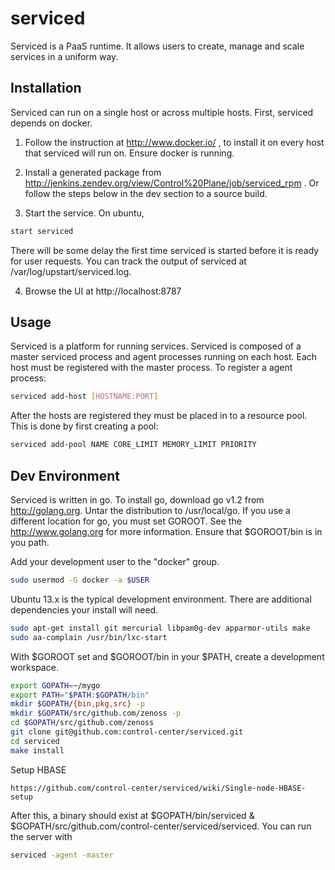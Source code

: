 serviced
========

Serviced is a PaaS runtime. It allows users to create, manage and scale services
in a uniform way.


Installation
------------
Serviced can run on a single host or across multiple hosts. First, serviced
depends on docker. 

1. Follow the instruction at http://www.docker.io/ , to install 
   it on every host that serviced will run on. Ensure docker is running.

2. Install a generated package from 
    http://jenkins.zendev.org/view/Control%20Plane/job/serviced_rpm . Or follow
   the steps below in the dev section to a source build.

3. Start the service. On ubuntu,
```bash
start serviced
```
   There will be some delay the first time serviced is started before it is ready
   for user requests. You can track the output of serviced at 
   /var/log/upstart/serviced.log.

4. Browse the UI at http://localhost:8787

Usage
-----
Serviced is a platform for running services. Serviced is composed of a master
serviced process and agent processes running on each host. Each host must be registered
with the master process. To register a agent process:
```bash
serviced add-host [HOSTNAME:PORT]
```

After the hosts are registered they must be placed in to a resource pool. This is done
by first creating a pool:
```bash
serviced add-pool NAME CORE_LIMIT MEMORY_LIMIT PRIORITY
```

Dev Environment
---------------
Serviced is written in go. To install go, download go v1.2 from http://golang.org.
Untar the distribution to /usr/local/go. If you use a different location for go, you
must set GOROOT. See the http://www.golang.org for more information. Ensure that 
$GOROOT/bin is in you path.

Add your development user to the "docker" group.
```bash
sudo usermod -G docker -a $USER
```
Ubuntu 13.x is the typical development environment. There are additional dependencies 
your install will need.
```bash
sudo apt-get install git mercurial libpam0g-dev apparmor-utils make
sudo aa-complain /usr/bin/lxc-start
```

With $GOROOT set and $GOROOT/bin in your $PATH, create a development workspace.
```bash
export GOPATH=~/mygo
export PATH="$PATH:$GOPATH/bin"
mkdir $GOPATH/{bin,pkg,src} -p
mkdir $GOPATH/src/github.com/zenoss -p
cd $GOPATH/src/github.com/zenoss 
git clone git@github.com:control-center/serviced.git
cd serviced
make install
```

Setup HBASE
```
https://github.com/control-center/serviced/wiki/Single-node-HBASE-setup
```

After this, a binary should exist at $GOPATH/bin/serviced & 
$GOPATH/src/github.com/control-center/serviced/serviced. You can run the server with

```bash
serviced -agent -master
```

